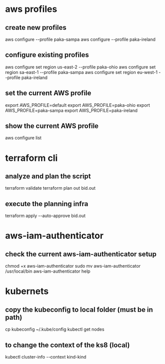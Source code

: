 # aws profiles
## create new profiles
aws configure --profile paka-sampa
aws configure --profile paka-ireland

## configure existing profiles
aws configure set region us-east-2 --profile paka-ohio
aws configure set region sa-east-1 --profile paka-sampa
aws configure set region eu-west-1 --profile paka-ireland

## set the current AWS profile
<!-- aws configure get region --profile paka-ohio -->
export AWS_PROFILE=default
export AWS_PROFILE=paka-ohio
export AWS_PROFILE=paka-sampa
export AWS_PROFILE=paka-ireland

## show the current AWS profile 
aws configure list

# terraform cli
## analyze and plan the script
terraform validate
terraform plan out bid.out

## execute the planning infra
terraform apply --auto-approve bid.out

# aws-iam-authenticator
## check the current aws-iam-authenticator setup
chmod +x aws-iam-authenticator
sudo mv aws-iam-authenticator /usr/local/bin
aws-iam-authenticator help

# kubernets
## copy the kubeconfig to local folder (must be in path)
cp kubeconfig ~/.kube/config
kubectl get nodes

## to change the context of the ks8 (local)
kubectl cluster-info --context kind-kind

